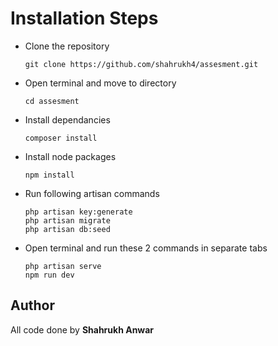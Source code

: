 # Installation Steps

- Clone the repository
    
    ```
    git clone https://github.com/shahrukh4/assesment.git
    ```


- Open terminal and move to directory
    ```
    cd assesment
    ```


- Install dependancies

    ```
    composer install
    ```

- Install node packages
    ```
    npm install
    ```


- Run following artisan commands
    ```
    php artisan key:generate
    php artisan migrate
    php artisan db:seed
    ```


- Open terminal and run these 2 commands in separate tabs
    ```
    php artisan serve
    npm run dev
    ```


## Author

All code done by **Shahrukh Anwar**

    